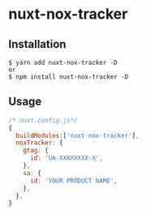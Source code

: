 # nuxt-nox-tracker

## Installation

```git
$ yarn add nuxt-nox-tracker -D
or
$ npm install nuxt-nox-tracker -D
```

## Usage

```js
/* nuxt.config.js*/
{
  buildModules:['nuxt-nox-tracker'],
  noxTracker: {
    gtag: {
      id: 'UA-XXXXXXXX-X',
    },
    sa: {
      id: 'YOUR PRODUCT NAME',
    },
  },
}
```
